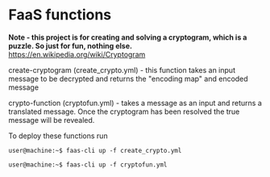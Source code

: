 # FaaS functions

**Note - this project is for creating and solving a cryptogram, which is a puzzle. So just for fun, nothing else.** https://en.wikipedia.org/wiki/Cryptogram

create-cryptogram (create_crypto.yml) - this function takes an input message to be decrypted and returns the "encoding map" and encoded message

crypto-function (cryptofun.yml) - takes a message as an input and returns a translated message. Once the cryptogram has been resolved the true message will be revealed.

To deploy these functions run
```console
user@machine:~$ faas-cli up -f create_crypto.yml
```
```console
user@machine:~$ faas-cli up -f cryptofun.yml
```